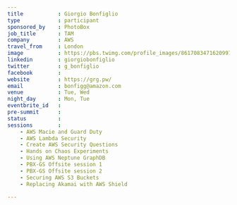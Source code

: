 ```yaml
---
title           : Giorgio Bonfiglio
type            : participant
sponsored_by    : PhotoBox
job_title       : TAM
company         : AWS
travel_from     : London
image           : https://pbs.twimg.com/profile_images/861708347162099712/iklH3Rqh_400x400.jpg
linkedin        : giorgiobonfiglio
twitter         : g_bonfiglio
facebook        :
website         : https://grg.pw/
email           : bonfigg@amazon.com
venue           : Tue, Wed
night_day       : Mon, Tue
eventbrite_id   :
pre-summit      :
status          : 
sessions        :
    - AWS Macie and Guard Duty
    - AWS Lambda Security
    - Create AWS Security Questions
    - Hands on Chaos Experiments
    - Using AWS Neptune GraphDB
    - PBX-GS Offsite session 1
    - PBX-GS Offsite session 2
    - Securing AWS S3 Buckets
    - Replacing Akamai with AWS Shield

---
```


<!-- put more details about participant here -->
